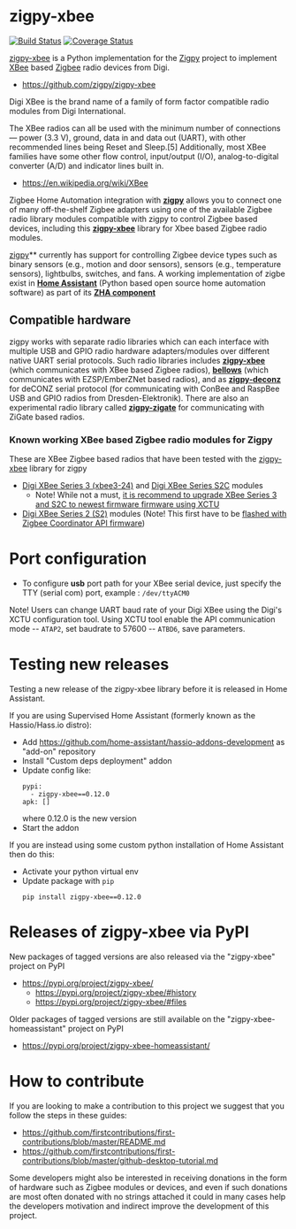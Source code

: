 # zigpy-xbee

[![Build Status](https://github.com/zigpy/zigpy-xbee/workflows/CI/badge.svg)](https://github.com/zigpy/zigpy-xbee/actions)
[![Coverage Status](https://codecov.io/gh/zigpy/zigpy-xbee/branch/dev/graph/badge.svg?token=Y1994N9D74)](https://codecov.io/gh/zigpy/zigpy-xbee)

[zigpy-xbee](https://github.com/zigpy/zigpy-xbee/) is a Python implementation for the [Zigpy](https://github.com/zigpy/) project to implement [XBee](https://en.wikipedia.org/wiki/XBee) based [Zigbee](https://www.zigbee.org) radio devices from Digi.

- https://github.com/zigpy/zigpy-xbee

Digi XBee is the brand name of a family of form factor compatible radio modules from Digi International. 

The XBee radios can all be used with the minimum number of connections — power (3.3 V), ground, data in and data out (UART), with other recommended lines being Reset and Sleep.[5] Additionally, most XBee families have some other flow control, input/output (I/O), analog-to-digital converter (A/D) and indicator lines built in.

- https://en.wikipedia.org/wiki/XBee

Zigbee Home Automation integration with **[zigpy](https://github.com/zigpy/zigpy/)** allows you to connect one of many off-the-shelf Zigbee adapters using one of the available Zigbee radio library modules compatible with zigpy to control Zigbee based devices, including this **[zigpy-xbee](https://github.com/zigpy/zigpy-xbee/)** library for Xbee based Zigbee radio modules. 

[zigpy](https://github.com/zigpy/zigpy/)** currently has support for controlling Zigbee device types such as binary sensors (e.g., motion and door sensors), sensors (e.g., temperature sensors), lightbulbs, switches, and fans. A working implementation of zigbe exist in **[Home Assistant](https://www.home-assistant.io)** (Python based open source home automation software) as part of its **[ZHA component](https://www.home-assistant.io/components/zha/)**

## Compatible hardware

zigpy works with separate radio libraries which can each interface with multiple USB and GPIO radio hardware adapters/modules over different native UART serial protocols. Such radio libraries includes **[zigpy-xbee](https://github.com/zigpy/zigpy-xbee)** (which communicates with XBee based Zigbee radios), **[bellows](https://github.com/zigpy/bellows)** (which communicates with EZSP/EmberZNet based radios), and as **[zigpy-deconz](https://github.com/zigpy/zigpy-deconz)** for deCONZ serial protocol (for communicating with ConBee and RaspBee USB and GPIO radios from Dresden-Elektronik). There are also an experimental radio library called **[zigpy-zigate](https://github.com/doudz/zigpy-zigate)** for communicating with ZiGate based radios.

### Known working XBee based Zigbee radio modules for Zigpy

These are XBee Zigbee based radios that have been tested with the [zigpy-xbee](https://github.com/zigpy/zigpy-xbee) library for zigpy

- [Digi XBee Series 3 (xbee3-24)](https://www.digi.com/products/embedded-systems/digi-xbee/rf-modules/2-4-ghz-rf-modules/xbee3-zigbee-3) and [Digi XBee Series S2C](https://www.digi.com/products/embedded-systems/digi-xbee/rf-modules/2-4-ghz-rf-modules/xbee-zigbee) modules
  - Note! While not a must, [it is recommend to upgrade XBee Series 3 and S2C to newest firmware firmware using XCTU](https://www.digi.com/resources/documentation/Digidocs/90002002/Default.htm#Tasks/t_load_zb_firmware.htm)
- [Digi XBee Series 2 (S2)](https://www.digi.com/support/productdetail?pid=3430) modules (Note! This first have to be [flashed with Zigbee Coordinator API firmware](https://www.digi.com/support/productdetail?pid=3430))

# Port configuration

- To configure __usb__ port path for your XBee serial device, just specify the TTY (serial com) port, example : `/dev/ttyACM0`

Note! Users can change UART baud rate of your Digi XBee using the Digi's XCTU configuration tool. Using XCTU tool 
enable the API communication mode -- `ATAP2`, set baudrate to 57600 -- `ATBD6`, save parameters.

# Testing new releases

Testing a new release of the zigpy-xbee library before it is released in Home Assistant.

If you are using Supervised Home Assistant (formerly known as the Hassio/Hass.io distro):
- Add https://github.com/home-assistant/hassio-addons-development as "add-on" repository
- Install "Custom deps deployment" addon
- Update config like: 
  ```
  pypi:
    - zigpy-xbee==0.12.0
  apk: []
  ```
  where 0.12.0 is the new version
- Start the addon

If you are instead using some custom python installation of Home Assistant then do this:
- Activate your python virtual env
- Update package with ``pip``
  ```
  pip install zigpy-xbee==0.12.0

# Releases of zigpy-xbee via PyPI

New packages of tagged versions are also released via the "zigpy-xbee" project on PyPI
- https://pypi.org/project/zigpy-xbee/
  - https://pypi.org/project/zigpy-xbee/#history
  - https://pypi.org/project/zigpy-xbee/#files

Older packages of tagged versions are still available on the "zigpy-xbee-homeassistant" project on PyPI
  - https://pypi.org/project/zigpy-xbee-homeassistant/

# How to contribute

If you are looking to make a contribution to this project we suggest that you follow the steps in these guides:
- https://github.com/firstcontributions/first-contributions/blob/master/README.md
- https://github.com/firstcontributions/first-contributions/blob/master/github-desktop-tutorial.md

Some developers might also be interested in receiving donations in the form of hardware such as Zigbee modules or devices, and even if such donations are most often donated with no strings attached it could in many cases help the developers motivation and indirect improve the development of this project.
